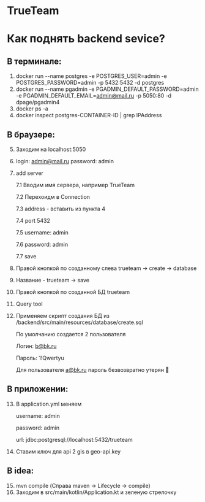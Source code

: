 # TrueTeam

# Как поднять backend sevice?
## В терминале:
1. docker run --name postgres -e POSTGRES_USER=admin -e POSTGRES_PASSWORD=admin -p 5432:5432  -d postgres
2. docker run --name pgadmin -e PGADMIN_DEFAULT_PASSWORD=admin -e PGADMIN_DEFAULT_EMAIL=admin@mail.ru -p 5050:80 -d dpage/pgadmin4
3. docker ps -a
4. docker inspect postgres-CONTAINER-ID | grep IPAddress

## В браузере:

5. Заходим на localhost:5050
6. login: admin@mail.ru password: admin
7. add server

    7.1 Вводим имя сервера, например TrueTeam
    
    7.2 Перехоидм в Connection
    
    7.3 address - вставить из пункта 4
    
    7.4 port 5432
    
    7.5 username: admin
    
    7.6 password: admin
    
    7.7 save

8. Правой кнопкой по созданному слева trueteam -> create -> database
9. Название - trueteam -> save
10. Правой кнопкой по созданной БД trueteam
11. Query tool
12. Применяем скрипт создания БД из /backend/src/main/resources/database/create.sql

    По умолчанию создается 2 пользователя
    
    Логин: b@bk.ru
    
    Пароль: 1!Qwertyu
    
    Для пользователя a@bk.ru пароль безвозвратно утерян 🙂

## В приложении:

13. В application.yml меняем

    username: admin
    
    password: admin
    
    url: jdbc:postgresql://localhost:5432/trueteam
    
14. Ставим ключ для api 2 gis в geo-api.key

## В idea:

15. mvn compile (Справа maven -> Lifecycle -> compile)
16. Заходим в src/main/kotlin/Application.kt и зеленую стрелочку
